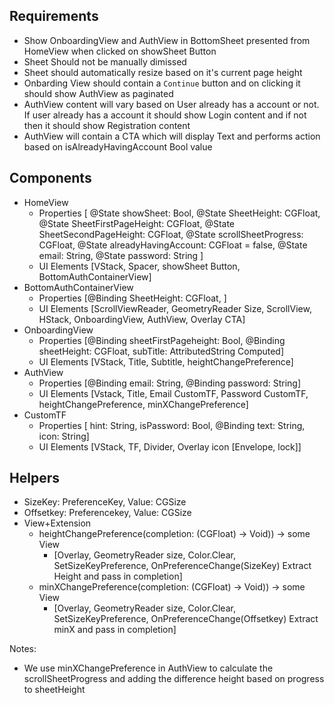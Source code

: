 ## Requirements
- Show OnboardingView and AuthView in BottomSheet presented from HomeView when clicked on showSheet Button
- Sheet Should not be manually dimissed
- Sheet should automatically resize based on it's current page height
- Onbarding View should contain a `Continue` button and on clicking it should show AuthView as paginated
- AuthView content will vary based on User already has a account or not. If user already has a account it should show Login content and if not then it should show Registration content
- AuthView will contain a CTA which will display Text and performs action based on isAlreadyHavingAccount Bool value

## Components
- HomeView
    - Properties [
        @State showSheet: Bool,
        @State SheetHeight: CGFloat,
        @State SheetFirstPageHeight: CGFloat,
        @State SheetSecondPageHeight: CGFloat,
        @State scrollSheetProgress: CGFloat,
        @State alreadyHavingAccount: CGFloat = false,
        @State email: String,
        @State password: String
    ]
    - UI Elements [VStack, Spacer, showSheet Button, BottomAuthContainerView]
- BottomAuthContainerView
    - Properties [@Binding SheetHeight: CGFloat, ]
    - UI Elements [ScrollViewReader, GeometryReader Size, ScrollView, HStack, OnboardingView, AuthView, Overlay CTA]
- OnboardingView
    - Properties [@Binding sheetFirstPageheight: Bool, @Binding sheetHeight: CGFloat, subTitle: AttributedString Computed]
    - UI Elements [VStack, Title, Subtitle, heightChangePreference]
- AuthView
    - Properties [@Binding email: String, @Binding password: String]
    - UI Elements [Vstack, Title, Email CustomTF, Password CustomTF, heightChangePreference, minXChangePreference]
- CustomTF
    - Properties [ hint: String, isPassword: Bool, @Binding text: String, icon: String]
    - UI Elements [VStack, TF, Divider, Overlay icon [Envelope, lock]]
    
## Helpers
- SizeKey: PreferenceKey, Value: CGSize
- Offsetkey: Preferencekey, Value: CGSize
- View+Extension
    - heightChangePreference(completion: (CGFloat) -> Void)) -> some View
        - [Overlay, GeometryReader size, Color.Clear, SetSizeKeyPreference, OnPreferenceChange(SizeKey) Extract Height and pass in completion]
    - minXChangePreference(completion: (CGFloat) -> Void)) -> some View
        - [Overlay, GeometryReader size, Color.Clear, SetSizeKeyPreference, OnPreferenceChange(Offsetkey) Extract minX and pass in completion]

Notes:
- We use minXChangePreference in AuthView to calculate the scrollSheetProgress and adding the difference height based on progress to sheetHeight
